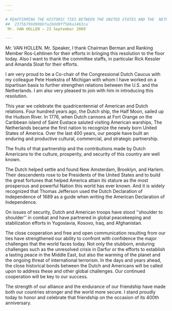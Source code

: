 ```yaml
---
---

# REAFFIRMING THE HISTORIC TIES BETWEEN THE UNITED STATES AND THE  NETHERLANDS
## `2375b799d906bfa20dd0ff586a1463ca`
`Mr. VAN HOLLEN — 23 September 2009`

---
```



Mr. VAN HOLLEN. Mr. Speaker, I thank Chairman Berman and Ranking 
Member Ros-Lehtinen for their efforts in bringing this resolution to 
the floor today. Also I want to thank the committee staffs, in 
particular Rick Kessler and Amanda Sloat for their efforts.

I am very proud to be a Co-chair of the Congressional Dutch Caucus 
with my colleague Pete Hoekstra of Michigan with whom I have worked on 
a bipartisan basis to further strengthen relations between the U.S. and 
the Netherlands. I am also very pleased to join with him in introducing 
this resolution.

This year we celebrate the quadricentennial of American and Dutch 
relations. Four hundred years ago, the Dutch ship, the Half Moon, 
sailed up the Hudson River. In 1776, when Dutch cannons at Fort Orange 
on the Caribbean island of Saint Eustace saluted visiting American 
warships, The Netherlands became the first nation to recognize the 
newly born United States of America. Over the last 400 years, our 
people have built an enduring and productive cultural, commercial, and 
strategic partnership.

The fruits of that partnership and the contributions made by Dutch 
Americans to the culture, prosperity, and security of this country are 
well known.

The Dutch helped settle and found New Amsterdam, Brooklyn, and 
Harlem. Their descendents rose to be Presidents of the United States 
and to build the great fortunes that helped America attain its stature 
as the most prosperous and powerful Nation this world has ever known. 
And it is widely recognized that Thomas Jefferson used the Dutch 
Declaration of Independence of 1689 as a guide when writing the 
American Declaration of Independence.

On issues of security, Dutch and American troops have stood 
''shoulder to shoulder'' in combat and have partnered in global 
peacekeeping and stabilization efforts in Yugoslavia, Kosovo, Iraq, and 
Afghanistan.

The close cooperation and free and open communication resulting from 
our ties have strengthened our ability to confront with confidence the 
major challenges that the world faces today. Not only the stubborn, 
enduring challenges such as the unresolved crisis in Darfur or the 
efforts to establish a lasting peace in the Middle East, but also the 
warming of the planet and the ongoing threat of international 
terrorism. In the days and years ahead, the close historical bonds 
between the Dutch and Americans will be called upon to address these 
and other global challenges. Our continued cooperation will be key to 
our success.

The strength of our alliance and the endurance of our friendship have 
made both our countries stronger and the world more secure. I stand 
proudly today to honor and celebrate that friendship on the occasion of 
its 400th anniversary.